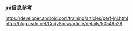

### jni信息参考
https://developer.android.com/training/articles/perf-jni.html
http://blog.csdn.net/CodySnow/article/details/50549529
